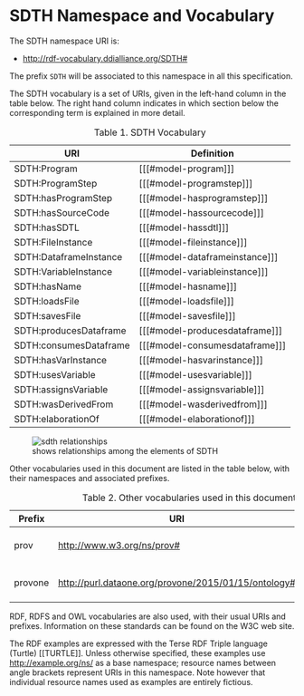 # SDTH Namespace and Vocabulary

The SDTH namespace URI is:

- http://rdf-vocabulary.ddialliance.org/SDTH#

The prefix `SDTH` will be associated to this namespace in all this specification.

The SDTH vocabulary is a set of URIs, given in the left-hand column in the table below. The right hand column indicates in which section below the corresponding term is explained in more detail.

<table class="simple" border="0">
  <caption>Table 1. SDTH Vocabulary</caption>
  <thead>
    <tr>
      <th>URI</th>
      <th>Definition</th>
    </tr>
</thead>
<tbody>
<tr>
<td id="Program">SDTH:Program</td>
<td>[[[#model-program]]]</td>
</tr>
<tr>
<td id="ProgramStep">SDTH:ProgramStep</td>
<td>[[[#model-programstep]]]</a></td>
</tr>
<tr>
<td id="hasProgramStep">SDTH:hasProgramStep</td>
<td>[[[#model-hasprogramstep]]]</td>
</tr>
<tr>
<td id="hasSourceCode">SDTH:hasSourceCode</td>
<td>[[[#model-hassourcecode]]]</td>
</tr>
<tr>
<td id="hasSDTL">SDTH:hasSDTL</td>
<td>[[[#model-hassdtl]]]</td>
</tr>
<tr>
<td id="FileInstance">SDTH:FileInstance</td>
<td>[[[#model-fileinstance]]]</a></td>
</tr>
<tr>
<td id="DataframeInstance">SDTH:DataframeInstance</td>
<td>[[[#model-dataframeinstance]]]</a></td>
</tr>
<tr>
<td id="VariableInstance">SDTH:VariableInstance</td>
<td>[[[#model-variableinstance]]]</td>
</tr>
<tr>
<td id="hasName">SDTH:hasName</td>
<td>[[[#model-hasname]]]</td>
</tr>
<tr>
<td id="loadsFile">SDTH:loadsFile</td>
<td>[[[#model-loadsfile]]]</td>
</tr>
<tr>
<td id="savesFile">SDTH:savesFile</td>
<td>[[[#model-savesfile]]]</td>
</tr>
<tr>
<td id="producesDataframe">SDTH:producesDataframe</td>
<td>[[[#model-producesdataframe]]]</td>
</tr>
<tr>
<td id="consumesDataframe">SDTH:consumesDataframe</td>
<td>[[[#model-consumesdataframe]]]</td>
</tr>
<td id="hasVarInstance">SDTH:hasVarInstance</td>
<td>[[[#model-hasvarinstance]]]</td>
</tr>
<tr>
<td id="usesVariable">SDTH:usesVariable</td>
<td>[[[#model-usesvariable]]]</td>
</tr>
<tr>
<td id="assignsVariable">SDTH:assignsVariable</td>
<td>[[[#model-assignsvariable]]]</td>
</tr>
<tr>
<td id="wasDerivedFrom">SDTH:wasDerivedFrom</td>
<td>[[[#model-wasderivedfrom]]]</td>
</tr>
<tr>
<td id="elaborationOf">SDTH:elaborationOf</td>
<td>[[[#model-elaborationof]]]</td>
</tr>
</tbody>
</table>

<figure id="sdth-relationships">
  <img src="assets\sdth_diagram.png" alt="sdth relationships" />
  <figcaption>shows relationships among the elements of SDTH</figcaption>
</figure>

Other vocabularies used in this document are listed in the table below, with their namespaces and associated prefixes.


<table class="simple">
    <caption>Table 2. Other vocabularies used in this document</caption>
    <thead>
        <tr>
            <th>Prefix</th>
            <th>URI</th>
            <th>Description</th>
        </tr>
    </thead>
    <tbody>
  <!--       <tr>
            <td>dcterms</td>
            <td><a href="http://purl.org/dc/terms/">http://purl.org/dc/terms/</a></td>
            <td>Dublin Core Metadata Initiative Metadata Terms ([[DC-TERMS]])</td>
        </tr> 
 -->        <tr>
            <td>prov</td>
            <td><a href="http://www.w3.org/ns/prov#">http://www.w3.org/ns/prov#</a></td>
            <td>The PROV namespace ([[prov-o]]) </td>   
        </tr> 
        <tr>
            <td>provone</td>
            <td><a href="http://purl.dataone.org/provone/2015/01/15/ontology#">http://purl.dataone.org/provone/2015/01/15/ontology#</a></td>
            <td>The ProvONE namespace ([[ProvONE]])</td>   
        </tr>    
    </tbody>
</table>


RDF, RDFS and OWL vocabularies are also used, with their usual URIs and prefixes. Information on these standards can be found on the W3C web site.

The RDF examples are expressed with the Terse RDF Triple language (Turtle) [[TURTLE]]. Unless otherwise specified, these examples use http://example.org/ns/ as a base namespace; resource names between angle brackets represent URIs in this namespace. Note however that individual resource names used as examples are entirely fictious.